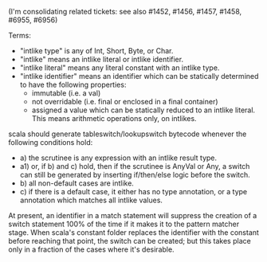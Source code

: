 (I'm consolidating related tickets: see also #1452, #1456, #1457, #1458, #6955, #6956)

Terms:

  - "intlike type" is any of Int, Short, Byte, or Char.
  - "intlike" means an intlike literal or intlike identifier.
  - "intlike literal" means any literal constant with an intlike type.
  - "intlike identifier" means an identifier which can be statically determined to have the following properties:
    - immutable (i.e. a val)
    - not overridable (i.e. final or enclosed in a final container)
    - assigned a value which can be statically reduced to an intlike literal.  This means arithmetic operations only, on intlikes.

scala should generate tableswitch/lookupswitch bytecode whenever the following conditions hold:

 - a) the scrutinee is any expression with an intlike result type.
 - a1) or, if b) and c) hold, then if the scrutinee is AnyVal or Any, a switch can still be generated by inserting if/then/else logic before the switch.
 - b) all non-default cases are intlike.
 - c) if there is a default case, it either has no type annotation, or a type annotation which matches all intlike values.

At present, an identifier in a match statement will suppress the creation of a switch statement 100% of the time if it makes it to the pattern matcher stage.  When scala's constant folder replaces the identifier with the constant before reaching that point, the switch can be created; but this takes place only in a fraction of the cases where it's desirable.
